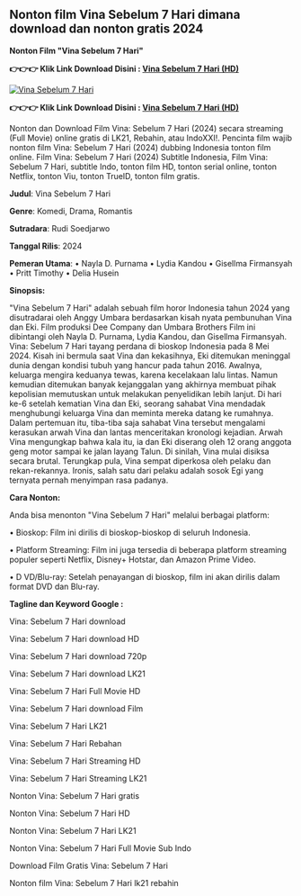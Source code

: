 ## Nonton film Vina Sebelum 7 Hari dimana download dan nonton gratis 2024

**Nonton Film "Vina Sebelum 7 Hari"**

**👉👉👉 Klik Link Download Disini : [Vina Sebelum 7 Hari (HD)](https://movieszone.club/movie/1148817/vina-sebelum-7-hari.html)**

[![Vina Sebelum 7 Hari](https://github.com/v1n4-s38elum-t7uha7i-index/.github/assets/171465702/387fa935-b1d6-497e-bbd1-c58a9b490f79)](https://movieszone.club/movie/1148817/vina-sebelum-7-hari.html)

**👉👉👉 Klik Link Download Disini : [Vina Sebelum 7 Hari (HD)](https://movieszone.club/movie/1148817/vina-sebelum-7-hari.html)**

Nonton dan Download Film Vina: Sebelum 7 Hari (2024) secara streaming (Full Movie) online gratis di LK21, Rebahin, atau  IndoXXI!. Pencinta film wajib nonton film Vina: Sebelum 7 Hari (2024) dubbing Indonesia tonton film online. Film Vina: Sebelum 7 Hari (2024) Subtitle Indonesia, Film Vina: Sebelum 7 Hari, subtitle Indo, tonton film HD, tonton serial online, tonton Netflix, tonton Viu, tonton TrueID, tonton film gratis.

**Judul**: Vina Sebelum 7 Hari

**Genre**: Komedi, Drama, Romantis

**Sutradara**: Rudi Soedjarwo

**Tanggal Rilis**: 2024

**Pemeran Utama**:
• Nayla D. Purnama
• Lydia Kandou
• Gisellma Firmansyah
• Pritt Timothy
• Delia Husein

**Sinopsis:**

"Vina Sebelum 7 Hari" adalah sebuah film horor Indonesia tahun 2024 yang disutradarai oleh Anggy Umbara berdasarkan kisah nyata pembunuhan Vina dan Eki. Film produksi Dee Company dan Umbara Brothers Film ini dibintangi oleh Nayla D. Purnama, Lydia Kandou, dan Gisellma Firmansyah. Vina: Sebelum 7 Hari tayang perdana di bioskop Indonesia pada 8 Mei 2024. Kisah ini bermula saat Vina dan kekasihnya, Eki ditemukan meninggal dunia dengan kondisi tubuh yang hancur pada tahun 2016. Awalnya, keluarga mengira keduanya tewas, karena kecelakaan lalu lintas. Namun kemudian ditemukan banyak kejanggalan yang akhirnya membuat pihak kepolisian memutuskan untuk melakukan penyelidikan lebih lanjut. Di hari ke-6 setelah kematian Vina dan Eki, seorang sahabat Vina mendadak menghubungi keluarga Vina dan meminta mereka datang ke rumahnya. Dalam pertemuan itu, tiba-tiba saja sahabat Vina tersebut mengalami kerasukan arwah Vina dan lantas menceritakan kronologi kejadian. Arwah Vina mengungkap bahwa kala itu, ia dan Eki diserang oleh 12 orang anggota geng motor sampai ke jalan layang Talun. Di sinilah, Vina mulai disiksa secara brutal. Terungkap pula, Vina sempat diperkosa oleh pelaku dan rekan-rekannya. Ironis, salah satu dari pelaku adalah sosok Egi yang ternyata pernah menyimpan rasa padanya.

**Cara Nonton:**

Anda bisa menonton "Vina Sebelum 7 Hari" melalui berbagai platform:

• Bioskop: Film ini dirilis di bioskop-bioskop di seluruh Indonesia.

• Platform Streaming: Film ini juga tersedia di beberapa platform streaming populer seperti Netflix, Disney+ Hotstar, dan Amazon Prime Video.

• D VD/Blu-ray: Setelah penayangan di bioskop, film ini akan dirilis dalam format DVD dan Blu-ray.

**Tagline dan Keyword Google :**

Vina: Sebelum 7 Hari download

Vina: Sebelum 7 Hari download HD

Vina: Sebelum 7 Hari download 720p

Vina: Sebelum 7 Hari download LK21

Vina: Sebelum 7 Hari Full Movie HD

Vina: Sebelum 7 Hari download Film

Vina: Sebelum 7 Hari LK21

Vina: Sebelum 7 Hari Rebahan

Vina: Sebelum 7 Hari Streaming HD

Vina: Sebelum 7 Hari Streaming LK21

Nonton Vina: Sebelum 7 Hari gratis

Nonton Vina: Sebelum 7 Hari HD

Nonton Vina: Sebelum 7 Hari LK21

Nonton Vina: Sebelum 7 Hari Full Movie Sub Indo

Download Film Gratis Vina: Sebelum 7 Hari

Nonton film Vina: Sebelum 7 Hari lk21 rebahin
